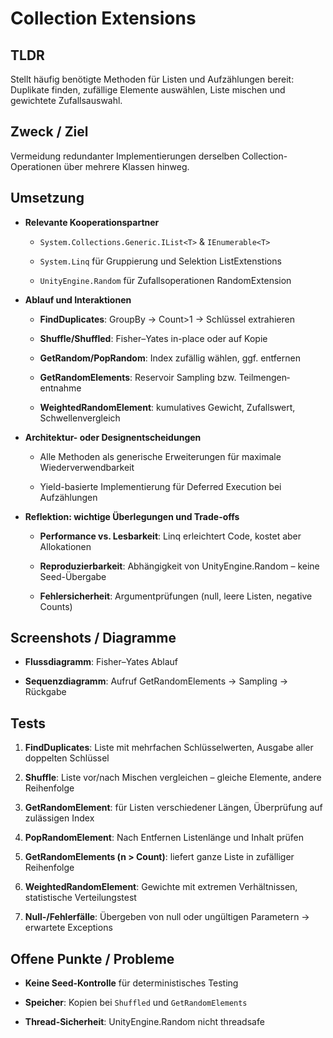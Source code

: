 # Collection Extensions

## TLDR

Stellt häufig benötigte Methoden für Listen und Aufzählungen bereit: Duplikate finden, zufällige Elemente auswählen, Liste mischen und gewichtete Zufallsauswahl.

## Zweck / Ziel

Vermeidung redundanter Implementierungen derselben Collection-Operationen über mehrere Klassen hinweg.

## Umsetzung

- **Relevante Kooperationspartner**
    
    - `System.Collections.Generic.IList<T>` & `IEnumerable<T>`
        
    - `System.Linq` für Gruppierung und Selektion ListExtenstions
        
    - `UnityEngine.Random` für Zufalls­operationen RandomExtension
        
- **Ablauf und Interaktionen**
    
    - **FindDuplicates**: GroupBy → Count>1 → Schlüssel extrahieren
        
    - **Shuffle/Shuffled**: Fisher–Yates in-place oder auf Kopie
        
    - **GetRandom/PopRandom**: Index zufällig wählen, ggf. entfernen
        
    - **GetRandomElements**: Reservoir Sampling bzw. Teilmengen­entnahme
        
    - **WeightedRandomElement**: kumulatives Gewicht, Zufallswert, Schwellenvergleich
        
- **Architektur- oder Designentscheidungen**
    
    - Alle Methoden als generische Erweiterungen für maximale Wiederverwendbarkeit
        
    - Yield-basierte Implementierung für Deferred Execution bei Aufzählungen
        
- **Reflektion: wichtige Überlegungen und Trade-offs**
    
    - **Performance vs. Lesbarkeit**: Linq erleichtert Code, kostet aber Allokationen
        
    - **Reproduzierbarkeit**: Abhängigkeit von UnityEngine.Random – keine Seed-Übergabe
        
    - **Fehlersicherheit**: Argumentprüfungen (null, leere Listen, negative Counts)
        

## Screenshots / Diagramme

- **Flussdiagramm**: Fisher–Yates Ablauf
    
- **Sequenzdiagramm**: Aufruf GetRandomElements → Sampling → Rückgabe
    

## Tests

1. **FindDuplicates**: Liste mit mehrfachen Schlüsselwerten, Ausgabe aller doppelten Schlüssel
    
2. **Shuffle**: Liste vor/nach Mischen vergleichen – gleiche Elemente, andere Reihenfolge
    
3. **GetRandomElement**: für Listen verschiedener Längen, Überprüfung auf zulässigen Index
    
4. **PopRandomElement**: Nach Entfernen Listenlänge und Inhalt prüfen
    
5. **GetRandomElements (n > Count)**: liefert ganze Liste in zufälliger Reihenfolge
    
6. **WeightedRandomElement**: Gewichte mit extremen Verhältnissen, statistische Verteilungstest
    
7. **Null-/Fehlerfälle**: Übergeben von null oder ungültigen Parametern → erwartete Exceptions
    

## Offene Punkte / Probleme

- **Keine Seed-Kontrolle** für deterministisches Testing
    
- **Speicher**: Kopien bei `Shuffled` und `GetRandomElements`
    
- **Thread-Sicherheit**: UnityEngine.Random nicht threadsafe